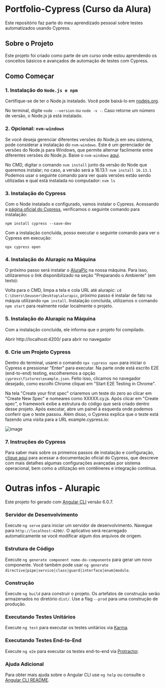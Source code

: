 <h1> Portfolio-Cypress (Curso da Alura) </h1>

Este repositório faz parte do meu aprendizado pessoal sobre testes automatizados usando Cypress.

## Sobre o Projeto

Este projeto foi criado como parte de um curso onde estou aprendendo os conceitos básicos e avançados de automação de testes com Cypress. 

## Como Começar

### 1. Instalação do `Node.js e npm`

Certifique-se de ter o Node.js instalado. Você pode baixá-lo em [nodejs.org](https://nodejs.org/).

No terminal, digite `node --version` ou `node -v -`. Caso retorne um número de versão, o Node.js já está instalado.

### 2. Opcional: `nvm-windows`

Se você deseja gerenciar diferentes versões do Node.js em seu sistema, pode considerar a instalação do `nvm-windows`. Este é um gerenciador de versões do Node.js para Windows, que permite alternar facilmente entre diferentes versões do Node.js. Baixe o `nvm-windows` [aqui](https://github.com/coreybutler/nvm-windows/releases/download/1.1.12/nvm-setup.exe).

No CMD, digitar o comando `nvm install` junto da versão do Node que queremos instalar; no caso, a versão será a 16.13.1: `nvm install 16.13.1`
Podemos usar o seguinte comando para ver quais versões estão sendo utilizadas e qual está instalada no computador: `nvm ls`

### 3. Instalação do Cypress
Com o Node instalado e configurado, vamos instalar o Cypress. Acessando a [página oficial do Cypress](https://docs.cypress.io/guides/getting-started/installing-cypress), verificamos o seguinte comando para instalação:
```
npm install cypress --save-dev
```
Com a instalação concluída, posso executar o seguinte comando para ver o Cypress em execução:

```
npx cypress open
```
### 4. Instalação do Alurapic na Máquina
O próximo passo será instalar o [AluraPic](https://github.com/alura-cursos/alurapic/archive/refs/heads/main.zip) na nossa máquina. Para isso, utilizaremos o link disponibilizado na seção "Preparando o Ambiente" (em texto):

Volta para o CMD, limpa a tela e cola URL até alurapic: `cd C:\Users\Seuuser\Desktop\alurapic`, próximo passo é instalar de fato na máquia utilizando `npm install`.
Instalação concluída, utilizamos o comando `npm start` para realmente rodar localmente o projeto.  

### 5. Instalação do Alurapic na Máquina
Com a instalação concluída, ele informa que o projeto foi compilado.

Abrir http://localhost:4200/ para abrir no navegador

### 6. Crie um Projeto Cypress 

Dentro do terminal, usarei o comando `npx cypress open` para iniciar o Cypress e pressionar "Enter" para executar.
Na parte onde está escrito E2E (end-to-end) testing, escolheremos a opção `cypress\fixtures\example.json`.
Feito isso, clicamos no navegador desejado, como escolhi Chrome cliquei em "Start E2E Testing in Chrome".

Na tela "Create your first spec" criaremos um teste do zero ao clicar em "Create New Spec" e nomeares como XXXXX.cy.js. 
Após clicar em "Create spec", o framework exibe a estrutura do código que será criado dentro desse projeto. Após executar, abre um painel à esquerda onde podemos conferir que o teste passou. Além disso, o Cypress explica que o teste está fazendo uma visita para a URL example.cypress.io:

![image](https://github.com/biancasaraivaborges/portfolio-cypress/assets/119070958/d01d9182-fe4f-4893-be15-39449f29f5e9)

### 7. Instruções do Cypress 
Para saber mais sobre os primeiros passos de instalação e configuração, [clique aqui](https://docs.cypress.io/guides/getting-started/installing-cypress) para acessar a documentação oficial do Cypress, que descreve com mais detalhes algumas configurações avançadas por sistema operacional, bem como a utilização em contêineres e integração contínua.


# Outras infos - Alurapic

Este projeto foi gerado com [Angular CLI](https://github.com/angular/angular-cli) versão 6.0.7.

### Servidor de Desenvolvimento

Execute `ng serve` para iniciar um servidor de desenvolvimento. Navegue para `http://localhost:4200/`. O aplicativo será recarregado automaticamente se você modificar algum dos arquivos de origem.

### Estrutura de Código

Execute `ng generate component nome-do-componente` para gerar um novo componente. Você também pode usar `ng generate directive|pipe|service|class|guard|interface|enum|module`.

### Construção

Execute `ng build` para construir o projeto. Os artefatos de construção serão armazenados no diretório `dist/`. Use a flag `--prod` para uma construção de produção.

### Executando Testes Unitários

Execute `ng test` para executar os testes unitários via [Karma](https://karma-runner.github.io).

### Executando Testes End-to-End

Execute `ng e2e` para executar os testes end-to-end via [Protractor](http://www.protractortest.org/).

### Ajuda Adicional

Para obter mais ajuda sobre o Angular CLI use `ng help` ou consulte o [Angular CLI README](https://github.com/angular/angular-cli/blob/master/README.md).
